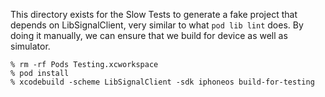 This directory exists for the Slow Tests to generate a fake project that depends on LibSignalClient, very similar to what `pod lib lint` does. By doing it manually, we can ensure that we build for device as well as simulator.

```shell
% rm -rf Pods Testing.xcworkspace
% pod install
% xcodebuild -scheme LibSignalClient -sdk iphoneos build-for-testing
```
